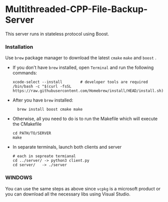 # Multithreaded-CPP-File-Backup-Server

This server runs in stateless protocol using Boost.

### Installation

Use `brew` package manager to download the latest `cmake` `make` and `boost` .

- If you don't have `brew` installed, open `Terminal` and run the following commands:

      xcode-select --install        # developer tools are required
      /bin/bash -c "$(curl -fsSL https://raw.githubusercontent.com/Homebrew/install/HEAD/install.sh)"

* After you have `brew` installed:

        brew install boost cmake make 


* Otherwise, all you need to do is to run the Makefile which will execute the CMakefile

      cd PATH/TO/SERVER
      make

* In separate terminals, launch both clients and server

      # each in sepreate termianal
      cd ../server/ -> python3 client.py
      cd server/   -> ./server

### WINDOWS

You can use the same steps as above since `vcpkg` is a microsoft product or you can download all the necessary libs using Visual Studio.
